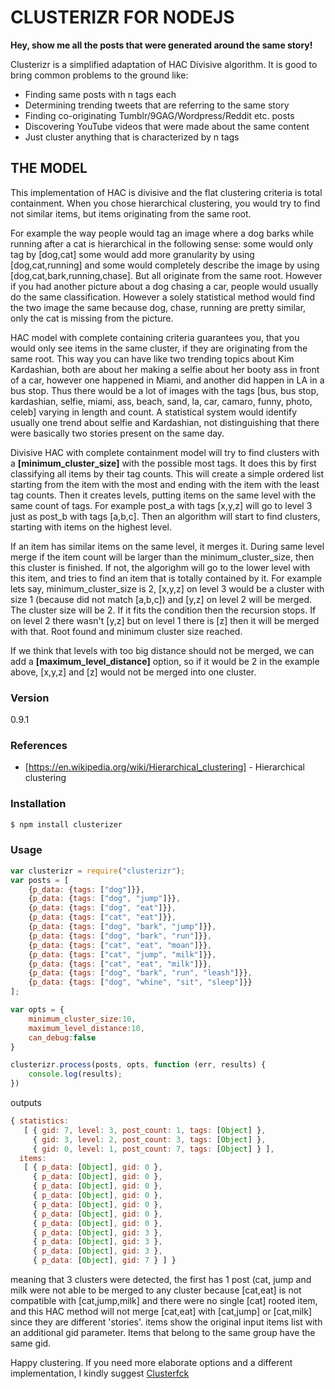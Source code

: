 # CLUSTERIZR FOR NODEJS

**Hey, show me all the posts that were generated around the same story!**

Clusterizr is a simplified adaptation of HAC Divisive algorithm. It is good to bring common problems to the ground like:

  - Finding same posts with n tags each
  - Determining trending tweets that are referring to the same story
  - Finding co-originating Tumblr/9GAG/Wordpress/Reddit etc. posts
  - Discovering YouTube videos that were made about the same content
  - Just cluster anything that is characterized by n tags

## THE MODEL
This implementation of HAC is divisive and the flat clustering criteria is total containment.
When you chose hierarchical clustering, you would try to find not similar items, but items originating from the same root.

For example the way people would tag an image where a dog barks while running after a cat is hierarchical in the following sense: some would only tag by [dog,cat] some would add more granularity by using [dog,cat,running] and some would completely describe the image by using [dog,cat,bark,running,chase]. But all originate from the same root.
However if you had another picture about a dog chasing a car, people would usually do the same classification. However a solely statistical method would find the two image the same because dog, chase, running are pretty similar, only the cat is missing from the picture.

HAC model with complete containing criteria guarantees you, that you would only see items in the same cluster, if they are originating from the same root. This way you can have like two trending topics about Kim Kardashian, both are about her making a selfie about her booty ass in front of a car, however one happened in Miami, and another did happen in LA in a bus stop. Thus there would be a lot of images with the tags [bus, bus stop, kardashian, selfie, miami, ass, beach, sand, la, car, camaro, funny, photo, celeb] varying in length and count. A statistical system would identify usually one trend about selfie and Kardashian, not distinguishing that there were basically two stories present on the same day.

Divisive HAC with complete containment model will try to find clusters with a **[minimum_cluster_size]** with the possible most tags. It does this by first classifying all items by their tag counts. This will create a simple ordered list starting from the item with the most and ending with the item with the least tag counts. Then it creates levels, putting items on the same level with the same count of tags. For example post_a with tags [x,y,z] will go to level 3 just as post_b with tags [a,b,c]. Then an algorithm will start to find clusters, starting with items on the highest level.

If an item has similar items on the same level, it merges it. During same level merge if the item count will be larger than the minimum_cluster_size, then this cluster is finished. If not, the algorighm will go to the lower level with this item, and tries to find an item that is totally contained by it. For example lets say, minimum_cluster_size is 2, [x,y,z] on level 3 would be a cluster with size 1 (because did not match [a,b,c]) and [y,z] on level 2 will be merged. The cluster size will be 2. If it fits the condition then the recursion stops. If on level 2 there wasn't [y,z] but on level 1 there is [z] then it will be merged with that. Root found and minimum cluster size reached. 

If we think that levels with too big distance should not be merged, we can add a **[maximum_level_distance]** option, so if it would be 2 in the example above, [x,y,z] and [z] would not be merged into one cluster.

### Version
0.9.1

### References

* [https://en.wikipedia.org/wiki/Hierarchical_clustering] - Hierarchical clustering

### Installation

```sh
$ npm install clusterizer
```
### Usage

```javascript
var clusterizr = require("clusterizr");
var posts = [
	{p_data: {tags: ["dog"]}},
	{p_data: {tags: ["dog", "jump"]}},
	{p_data: {tags: ["dog", "eat"]}},
	{p_data: {tags: ["cat", "eat"]}},
	{p_data: {tags: ["dog", "bark", "jump"]}},
	{p_data: {tags: ["dog", "bark", "run"]}},
	{p_data: {tags: ["cat", "eat", "moan"]}},
	{p_data: {tags: ["cat", "jump", "milk"]}},
	{p_data: {tags: ["cat", "eat", "milk"]}},
	{p_data: {tags: ["dog", "bark", "run", "leash"]}},
	{p_data: {tags: ["dog", "whine", "sit", "sleep"]}}
];

var opts = {
    minimum_cluster_size:10,
    maximum_level_distance:10,
    can_debug:false
}

clusterizr.process(posts, opts, function (err, results) {
    console.log(results);
})
```

outputs

```javascript
{ statistics:
   [ { gid: 7, level: 3, post_count: 1, tags: [Object] },
     { gid: 3, level: 2, post_count: 3, tags: [Object] },
     { gid: 0, level: 1, post_count: 7, tags: [Object] } ],
  items:
   [ { p_data: [Object], gid: 0 },
     { p_data: [Object], gid: 0 },
     { p_data: [Object], gid: 0 },
     { p_data: [Object], gid: 0 },
     { p_data: [Object], gid: 0 },
     { p_data: [Object], gid: 0 },
     { p_data: [Object], gid: 0 },
     { p_data: [Object], gid: 3 },
     { p_data: [Object], gid: 3 },
     { p_data: [Object], gid: 3 },
     { p_data: [Object], gid: 7 } ] }
```

meaning that 3 clusters were detected, the first has 1 post (cat, jump and milk were not able to be merged to any cluster because [cat,eat] is not compatible with [cat,jump,milk] and there were no single [cat] rooted item, and this HAC method will not merge [cat,eat] with [cat,jump] or [cat,milk] since they are different 'stories'.
items show the original input items list with an additional gid parameter. Items that belong to the same group have the same gid.

Happy clustering.
If you need more elaborate options and a different implementation, I kindly suggest [Clusterfck](https://github.com/harthur/clusterfck "Clusterfck NPM package")